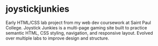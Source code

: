 # joystickjunkies
Early HTML/CSS lab project from my web dev coursework at Saint Paul College. Joystick Junkies is a multi-page gaming site built to practice semantic HTML, CSS styling, navigation, and responsive layout. Evolved over multiple labs to improve design and structure.
